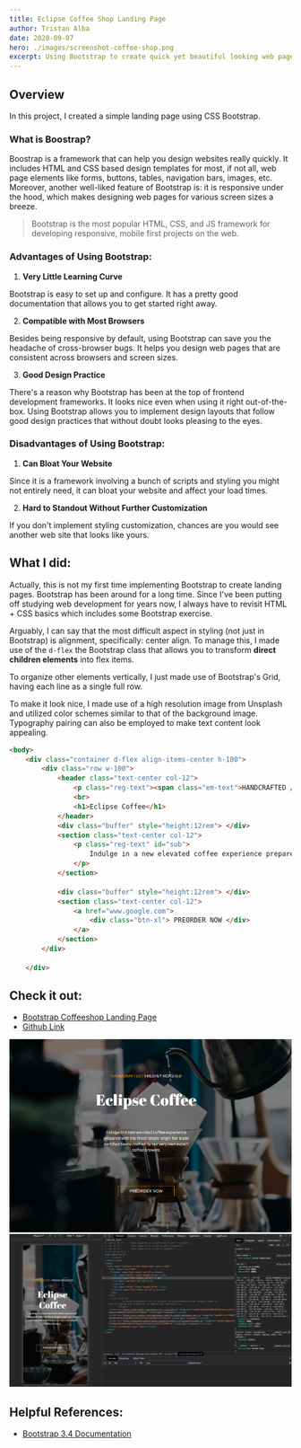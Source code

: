 ```yaml
---
title: Eclipse Coffee Shop Landing Page
author: Tristan Alba
date: 2020-09-07
hero: ./images/screenshot-coffee-shop.png
excerpt: Using Bootstrap to create quick yet beautiful looking web pages. 
---
```


## Overview
In this project, I created a simple landing page using CSS Bootstrap. 

### What is Boostrap?
Boostrap is a framework that can help you design websites really quickly. It includes HTML and CSS based design templates for most, if not all, web page elements like forms, buttons, tables, navigation bars, images, etc. Moreover, another well-liked feature of Bootstrap is: it is responsive under the hood, which makes designing web pages for various screen sizes a breeze. 

> Bootstrap is the most popular HTML, CSS, and JS framework for 
> developing responsive, mobile first projects on the web.

### Advantages of Using Bootstrap:
1. **Very Little Learning Curve**

Bootstrap is easy to set up and configure. It has a pretty good documentation that allows you to get started right away. 

2. **Compatible with Most Browsers**

Besides being responsive by default, using Bootstrap can save you the headache of cross-browser bugs. It helps you design web pages that are consistent across browsers and screen sizes. 

3. **Good Design Practice**

There's a reason why Bootstrap has been at the top of frontend development frameworks. It looks nice even when using it right out-of-the-box. Using Bootstrap allows you to implement design layouts that follow good design practices that without doubt looks pleasing to the eyes.

### Disadvantages of Using Bootstrap:
1. **Can Bloat Your Website**

Since it is a framework involving a bunch of scripts and styling you might not entirely need, it can bloat your website and affect your load times. 

2. **Hard to Standout Without Further Customization**

If you don't implement styling customization, chances are you would see another web site that looks like yours. 

## What I did: 
Actually, this is not my first time implementing Bootstrap to create landing pages. Bootstrap has been around for a long time. Since I've been putting off studying web development for years now, I always have to revisit HTML + CSS basics which includes some Bootstrap exercise. 

Arguably, I can say that the most difficult aspect in styling (not just in Bootstrap) is alignment, specifically: center align. To manage this, I made use of the `d-flex` the Bootstrap class that allows you to transform **direct children elements** into flex items. 

To organize other elements vertically, I just made use of Bootstrap's Grid, having each line as a single full row. 

To make it look nice, I made use of a high resolution image from Unsplash and utilized color schemes similar to that of the background image. Typography pairing can also be employed to make text content look appealing. 

```html
<body>
    <div class="container d-flex align-items-center h-100">
        <div class="row w-100">
            <header class="text-center col-12">
                <p class="reg-text"><span class="em-text">HANDCRAFTED / </span> FRESHLY ROASTED</p>
                <br>
                <h1>Eclipse Coffee</h1>
            </header>
            <div class="buffer" style="height:12rem"> </div>
            <section class="text-center col-12">
                <p class="reg-text" id="sub">
                    Indulge in a new elevated coffee experience prepared with the finest single-origin fair-trade certified beans crafted by our very own expert coffee brewers.
                </p>
            </section>

            <div class="buffer" style="height:12rem"> </div>
            <section class="text-center col-12">
                <a href="www.google.com">
                    <div class="btn-xl"> PREORDER NOW </div>
                </a>
            </section>
        </div>

    </div>
```
## Check it out:
- [Bootstrap Coffeeshop Landing Page](http://bootstrap-coffee-shop.decoroustea.xyz/)
- [Github Link](https://github.com/tristanjoshuaalba/sandboxwd/tree/master/coffeeShop)

<div className="Image__Small">
  <img
    src="./images/closeup-coffee-shop.png"
    title="Responsive Web Design Using Bootstrap"
    alt="Mobile Ready Web Design for a Coffee Shop"
  />
</div>

<div className="Image__Small">
  <img
    src="./images/responsive-layout-coffee-shop.png"
    title="Responsive Web Design Using Bootstrap"
    alt="Mobile Ready Web Design for a Coffee Shop"
  />
</div>



## Helpful References:
- [Bootstrap 3.4 Documentation](https://getbootstrap.com/docs/3.4/)


<!-- ## Headers

# H1

It is recommended to NOT use H1s as it is reserved for the article heading. Any H1 is set as an H2.

## H2

### H3

#### H4

##### H5

###### H6

## Emphasis

Emphasis, aka italics, with _asterisks_ or _underscores_.

Strong emphasis, aka bold, with **asterisks** or **underscores**.

Combined emphasis with **asterisks and _underscores_**.

Strikethrough uses two tildes. ~~Scratch this.~~

## Lists

1. First ordered list item
2. Another item
3. Actual numbers don't matter, just that it's a number

- Unordered list can use asterisks

* Or minuses

- Or pluses

## Links

[I'm an inline-style link](https://www.google.com)

[I'm an inline-style link with title](https://www.google.com "Google's Homepage")

[I'm a reference-style link][arbitrary case-insensitive reference text]

[I'm a relative reference to a repository file](../blob/master/LICENSE)

[You can use numbers for reference-style link definitions][1]

Or leave it empty and use the [link text itself].

URLs and URLs in angle brackets will automatically get turned into links.
http://www.example.com or <http://www.example.com> and sometimes
example.com (but not on Github, for example).

Some text to show that the reference links can follow later.

[arbitrary case-insensitive reference text]: https://www.mozilla.org
[1]: http://slashdot.org
[link text itself]: http://www.reddit.com

## Images

<div className="Image__Small">
  <img
    src="./images/article-image-2.jpg"
    title="Logo Title Text 1"
    alt="Alt text"
  />
</div>

Lorem Ipsum is simply dummy text of the printing and typesetting industry. Lorem Ipsum has been the industry's standard dummy text ever since the 1500s, when an unknown printer took a galley of type and scrambled it to make a type specimen book. It has survived not only five centuries, but also the leap into electronic typesetting, remaining essentially unchanged. It was popularised in the 1960s with the release of Letraset sheets containing Lorem Ipsum passages, and more recently with desktop publishing software like Aldus PageMaker including versions of Lorem Ipsum. Lorem Ipsum is simply dummy text of the printing and typesetting industry.

## Code and Syntax Highlighting

```javascript
var s = "JavaScript syntax highlighting";
alert(s);
```

```
No language indicated, so no syntax highlighting.
But let's throw in a <b>tag</b>.
```

### JSX

```jsx
import React from "react";
import { ThemeProvider } from "theme-ui";
import theme from "./theme";

export default props => (
  <ThemeProvider theme={theme}>{props.children}</ThemeProvider>
);
```

## Blockquotes

Lorem Ipsum is simply dummy text of the printing and typesetting industry. Lorem Ipsum has been the industry's standard dummy text ever since the 1500s, when an unknown printer took a galley of type and scrambled it to make a type specimen book. It has survived not only five centuries, but also the leap into electronic typesetting, remaining essentially unchanged. It was popularised in the 1960s with the release of Letraset sheets containing.

> Blockquotes are very handy in email to emulate reply text.
> This line is part of the same quote.

Lorem Ipsum is simply dummy text of the printing and typesetting industry. Lorem Ipsum has been the industry's standard dummy text ever since the 1500s, when an unknown printer took a galley of type and scrambled it to make a type specimen book. It has survived not only five centuries, but also the leap into electronic typesetting, remaining essentially unchanged. It was popularised in the 1960s with the release of Letraset sheets containing Lorem Ipsum passages, and more recently with desktop publishing software like Aldus PageMaker including versions of Lorem Ipsum

## Horizontal Rule

Horizontal Rule

Three or more...

---

Lorem Ipsum is simply dummy text of the printing and typesetting industry. Lorem Ipsum has been the industry's standard dummy text ever since the 1500s, when an unknown printer took a galley of type and scrambled it to make a type specimen book. It has survived not only five centuries, but also the leap into electronic typesetting, remaining essentially unchanged. It was popularised in the 1960s with the release of Letraset sheets containing Lorem Ipsum passages, and more recently with desktop publishing software like Aldus PageMaker including versions of Lorem Ipsum

---

Lorem Ipsum is simply dummy text of the printing and typesetting industry. Lorem Ipsum has been the industry's standard dummy text ever since the 1500s, when an unknown printer took a galley of type and scrambled it to make a type specimen book. It has survived not only five centuries, but also the leap into electronic typesetting, remaining essentially unchanged. It was popularised in the 1960s with the release of Letraset sheets containing Lorem Ipsum passages, and more recently with desktop publishing software like Aldus PageMaker including versions of Lorem Ipsum -->
